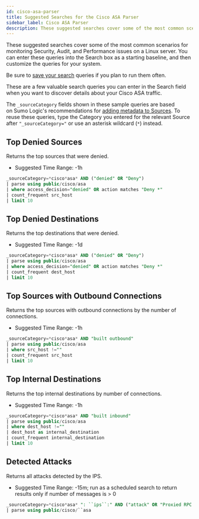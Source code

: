 ```yaml
---
id: cisco-asa-parser
title: Suggested Searches for the Cisco ASA Parser
sidebar_label: Cisco ASA Parser
description: These suggested searches cover some of the most common scenarios for monitoring issues on a Linux server.
---
```



These suggested searches cover some of the most common scenarios for monitoring Security, Audit, and Performance issues on a Linux server. You can enter these queries into the Search box as a starting baseline, and then customize the queries for your system.

Be sure to [save your search](../search-basics/save-search.md) queries if you plan to run them often.

These are a few valuable search queries you can enter in the Search field when you want to discover details about your Cisco ASA traffic.

The `_sourceCategory` fields shown in these sample queries are based on Sumo Logic's recommendations for [adding metadata to Sources](/docs/send-data/collection/edit-source.md). To reuse these queries, type the Category you entered for the relevant Source after `"_sourceCategory="` or use an asterisk wildcard (`*`) instead.

## Top Denied Sources

Returns the top sources that were denied.

* Suggested Time Range: -1h

```sql
_sourceCategory=*cisco*asa* AND ("denied" OR "Deny")
| parse using public/cisco/asa
| where access_decision="denied" OR action matches "Deny *"
| count_frequent src_host
| limit 10
```

## Top Denied Destinations

Returns the top destinations that were denied.

* Suggested Time Range: -1d

```sql
_sourceCategory=*cisco*asa* AND ("denied" OR "Deny")
| parse using public/cisco/asa
| where access_decision="denied" OR action matches "Deny *"
| count_frequent dest_host
| limit 10
```

## Top Sources with Outbound Connections

Returns the top sources with outbound connections by the number of connections.

* Suggested Time Range: -1h

```sql
_sourceCategory=*cisco*asa* AND "built outbound"
| parse using public/cisco/asa
| where src_host !=""
| count_frequent src_host
| limit 10
```

## Top Internal Destinations

Returns the top internal destinations by number of connections.

* Suggested Time Range: -1h

```sql
_sourceCategory=*cisco*asa* AND "built inbound"
| parse using public/cisco/asa
| where dest_host !=""
| dest_host as internal_destination
| count_frequent internal_destination
| limit 10
```

## Detected Attacks

Returns all attacks detected by the IPS.

* Suggested Time Range: -15m; run as a scheduled search to return results only if number of messages is > 0

```sql
_sourceCategory=*cisco*asa* ": ``ips``:" AND ("attack" OR "Proxied RPC Request" OR "buffer overflow" OR "IP Impossible Packet" OR "IP Fragments Overlap" OR "Fragmented ICMP Traffic" OR "Large ICMP Traffic" OR "TCP NULL flags" OR "TCP SYN+FIN flags" OR "TCP FIN only flags")
| parse using public/cisco/``asa
```
